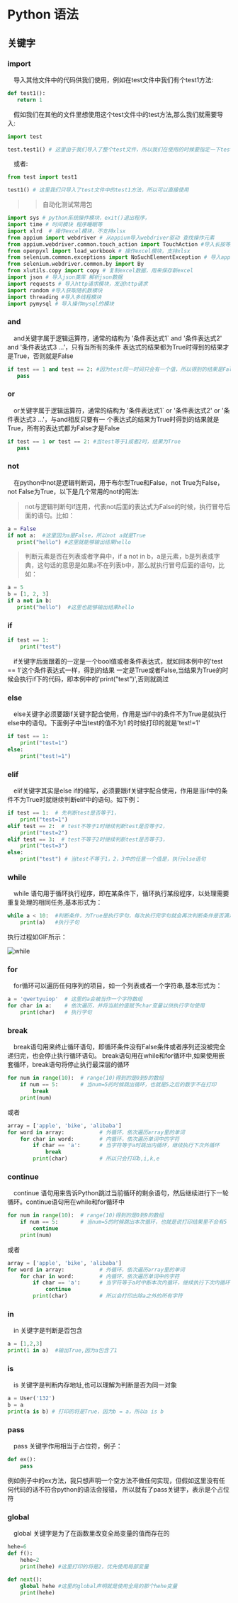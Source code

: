 # Python 语法
## 关键字
### import

 &emsp;导入其他文件中的代码供我们使用，例如在test文件中我们有个test1方法:  
 ```python
def test1():  
    return 1
```
 &emsp;假如我们在其他的文件里想使用这个test文件中的test方法,那么我们就需要导入:  
 ```python
import test

test.test1() # 这里由于我们导入了整个test文件，所以我们在使用的时候要指定一下test.test1来使用
```
 &emsp;或者:  
 ```python
from test import test1

test1() # 这里我们只导入了test文件中的test1方法，所以可以直接使用
```
>> 自动化测试常用包  
```python
import sys # python系统操作模块，exit()退出程序，
import time # 时间模块 程序睡眠等
import xlrd  # 操作excel模块，不支持xlsx
from appium import webdriver # 从appium导入webdriver驱动 查找操作元素
from appium.webdriver.common.touch_action import TouchAction #导入长按等触屏操作需要用的类
from openpyxl import load_workbook # 操作excel模块，支持xlsx
from selenium.common.exceptions import NoSuchElementException # 导入appium找不到元素的异常然后捕捉，让提示更友好
from selenium.webdriver.common.by import By
from xlutils.copy import copy # 复制excel数据，用来保存新excel
import json # 导入json类库 解析json数据
import requests # 导入http请求模块，发送http请求
import random #导入获取随机数模块
import threading #导入多线程模块
import pymysql # 导入操作mysql的模块

```  
 ### and
 &emsp;and关键字属于逻辑运算符，通常的结构为 '条件表达式1` and '条件表达式2' and '条件表达式3 ...'，只有当所有的条件
 表达式的结果都为True时得到的结果才是True，否则就是False
 ```python
if test == 1 and test == 2: #因为test同一时间只会有一个值，所以得到的结果是False
    pass
```  
### or
 &emsp;or关键字属于逻辑运算符，通常的结构为 '条件表达式1` or '条件表达式2' or '条件表达式3 ...'，与and相反只要有一
 个表达式的结果为True时得到的结果就是True，所有的表达式都为False才是False
 ```python
if test == 1 or test == 2: #当test等于1或者2时，结果为True
    pass
```  
### not
&emsp;在python中not是逻辑判断词，用于布尔型True和False，not True为False，not False为True，以下是几个常用的not的用法:  
>not与逻辑判断句if连用，代表not后面的表达式为False的时候，执行冒号后面的语句。比如：
```python
a = False
if not a:  #这里因为a是False，所以not a就是True
   print("hello") #这里就能够输出结果hello
```
>判断元素是否在列表或者字典中，if a not in b，a是元素，b是列表或字典，这句话的意思是如果a不在列表b中，那么就执行冒号后面的语句，比如：
```python
a = 5
b = [1, 2, 3]
if a not in b:
   print("hello")  #这里也能够输出结果hello
```
### if
```python
if test == 1:
    print("test")
```  
 &emsp;if关键字后面跟着的一定是一个bool值或者条件表达式，就如同本例中的'test == 1'这个条件表达式一样，得到的结果
 一定是True或者False,当结果为True的时候会执行if下的代码，即本例中的'print("test")',否则就跳过  

### else
&emsp;else关键字必须要跟if关键字配合使用，作用是当if中的条件不为True是就执行else中的语句。下面例子中当test的值不为1
的时候打印的就是'test!=1'
```python
if test == 1:
    print("test=1")
else:
    print("test!=1")
```  
### elif
&emsp;elif关键字其实是else if的缩写，必须要跟if关键字配合使用，作用是当if中的条件不为True时就继续判断elif中的语句。如下例：
```python
if test == 1:  # 先判断test是否等于1，
    print("test=1")
elif test == 2:  # test不等于1时继续判断test是否等于2，
    print("test=2")
elif test == 3:  # test不等于2时继续判断test是否等于3，
    print("test=3")
else:  
    print("test") # 当test不等于1，2，3中的任意一个值是，执行else语句

```  
### while
&emsp;while 语句用于循环执行程序，即在某条件下，循环执行某段程序，以处理需要重复处理的相同任务,基本形式为：
```python
while a < 10:  #判断条件，为True是执行字句，每次执行完字句就会再次判断条件是否满足
    print(a)   #执行子句

```  
执行过程如GIF所示：  

![while](http://www.runoob.com/wp-content/uploads/2014/05/006faQNTgw1f5wnm06h3ug30ci08cake.gif)
### for
&emsp;for循环可以遍历任何序列的项目，如一个列表或者一个字符串,基本形式为：  
```python
a = 'qwertyuiop'  # 这里的a会被当作一个字符数组
for char in a:    # 依次遍历，并将当前的值赋予char变量以供执行字句使用
    print(char)   # 执行字句

```
### break
&emsp;break语句用来终止循环语句，即循环条件没有False条件或者序列还没被完全递归完，也会停止执行循环语句。
break语句用在while和for循环中,如果使用嵌套循环，break语句将停止执行最深层的循环
```python
for num in range(10):  # range(10)得到的是0到9的数组
    if num == 5:       # 当num=5的时候跳出循环，也就是5之后的数字不在打印
        break
    print(num)

```  
或者  
```python
array = ['apple', 'bike', 'alibaba']
for word in array:           # 外循环，依次遍历array里的单词
    for char in word:        # 内循环，依次遍历单词中的字符
        if char == 'a':      # 当字符等于a时跳出内循环，继续执行下次外循环
            break
        print(char)          # 所以只会打印b,i,k,e

```
### continue
&emsp;continue 语句用来告诉Python跳过当前循环的剩余语句，然后继续进行下一轮循环。continue语句用在while和for循环中
```python
for num in range(10):  # range(10)得到的是0到9的数组
    if num == 5:       # 当num=5的时候跳出本次循环，也就是说打印结果里不会有5
        continue
    print(num)
```
或者  
```python
array = ['apple', 'bike', 'alibaba']
for word in array:           # 外循环，依次遍历array里的单词
    for char in word:        # 内循环，依次遍历单词中的字符
        if char == 'a':      # 当字符等于a时中断本次内循环，继续执行下次内循环
            continue
        print(char)          # 所以会打印出除a之外的所有字符
```   
### in
&emsp;in 关键字是判断是否包含
```python
a = [1,2,3]
print(1 in a)  #输出True,因为a包含了1
```
### is
&emsp;is 关键字是判断内存地址,也可以理解为判断是否为同一对象
```python
a = User('132')
b = a
print(a is b) # 打印的将是True，因为b = a，所以a is b
```  
### pass
&emsp;pass 关键字作用相当于占位符，例子：
```python
def ex():
    pass
```
例如例子中的ex方法，我只想声明一个空方法不做任何实现，但假如这里没有任何代码的话不符合python的语法会报错，
所以就有了pass关键字，表示是个占位符
### global  
&emsp;global 关键字是为了在函数里改变全局变量的值而存在的  
```python
hehe=6
def f():
    hehe=2
    print(hehe) #这里打印的将是2，优先使用局部变量

def next():
    global hehe #这里的global声明就是使用全局的那个hehe变量
    print(hehe)
```